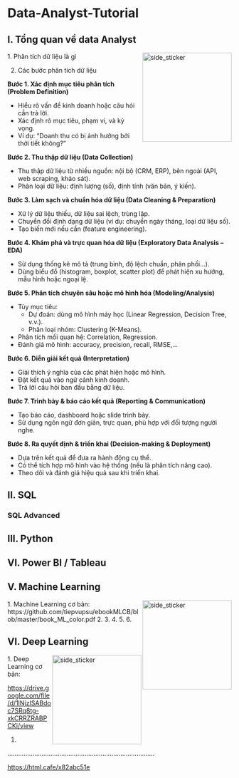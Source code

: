 # Data-Analyst-Tutorial

## I. Tổng quan về data Analyst 
<img align="right" width=200px height=200px alt="side_sticker" src="https://media2.giphy.com/media/lTRK8EYSTi9JsOCr6T/giphy.gif" />
1. Phân tích dữ liệu là gì 

2. Các bước phân tích dữ liệu

**Bước 1. Xác định mục tiêu phân tích (Problem Definition)**
- Hiểu rõ vấn đề kinh doanh hoặc câu hỏi cần trả lời.
- Xác định rõ mục tiêu, phạm vi, và kỳ vọng.
- Ví dụ: “Doanh thu có bị ảnh hưởng bởi thời tiết không?”

**Bước 2. Thu thập dữ liệu (Data Collection)** 
- Thu thập dữ liệu từ nhiều nguồn: nội bộ (CRM, ERP), bên ngoài (API, web scraping, khảo sát).
- Phân loại dữ liệu: định lượng (số), định tính (văn bản, ý kiến).

**Bước 3. Làm sạch và chuẩn hóa dữ liệu (Data Cleaning & Preparation)**
- Xử lý dữ liệu thiếu, dữ liệu sai lệch, trùng lặp.
- Chuyển đổi định dạng dữ liệu (ví dụ: chuyển ngày tháng, loại dữ liệu số).
- Tạo biến mới nếu cần (feature engineering).

**Bước 4. Khám phá và trực quan hóa dữ liệu (Exploratory Data Analysis – EDA)**
- Sử dụng thống kê mô tả (trung bình, độ lệch chuẩn, phân phối…).
- Dùng biểu đồ (histogram, boxplot, scatter plot) để phát hiện xu hướng, mẫu hình hoặc ngoại lệ.

**Bước 5. Phân tích chuyên sâu hoặc mô hình hóa (Modeling/Analysis)**
- Tùy mục tiêu:
    - Dự đoán: dùng mô hình máy học (Linear Regression, Decision Tree, v.v.).
    - Phân loại nhóm: Clustering (K-Means).
- Phân tích mối quan hệ: Correlation, Regression.
- Đánh giá mô hình: accuracy, precision, recall, RMSE,…

**Bước 6. Diễn giải kết quả (Interpretation)**
- Giải thích ý nghĩa của các phát hiện hoặc mô hình.
- Đặt kết quả vào ngữ cảnh kinh doanh.
- Trả lời câu hỏi ban đầu bằng dữ liệu.

**Bước 7. Trình bày & báo cáo kết quả (Reporting & Communication)**
- Tạo báo cáo, dashboard hoặc slide trình bày.
- Sử dụng ngôn ngữ đơn giản, trực quan, phù hợp với đối tượng người nghe.

**Bước 8. Ra quyết định & triển khai (Decision-making & Deployment)**
- Dựa trên kết quả để đưa ra hành động cụ thể.
- Có thể tích hợp mô hình vào hệ thống (nếu là phân tích nâng cao).
- Theo dõi và đánh giá hiệu quả sau khi triển khai.

## II. SQL

### SQL Advanced

## III. Python

## VI. Power BI / Tableau

## V. Machine Learning 
<img align="right" width=200px height=200px alt="side_sticker" src="https://media.giphy.com/media/L5lpqXpERqEThETyI4/giphy.gif" />
1. Machine Learning cơ bản: https://github.com/tiepvupsu/ebookMLCB/blob/master/book_ML_color.pdf
2. 
3.
4.
5.
6.



## VI.  Deep Learning 
<img align="right" width=200px height=200px alt="side_sticker" src="https://media.giphy.com/media/dYkCXj9ejn0IK9SovW/giphy.gif" />
1. Deep Learning cơ bản: 

https://drive.google.com/file/d/1lNjzISABdoc7SRq8tg-xkCRRZRABPCKi/view

1. 

……………………………………………………………………….

https://html.cafe/x82abc51e
